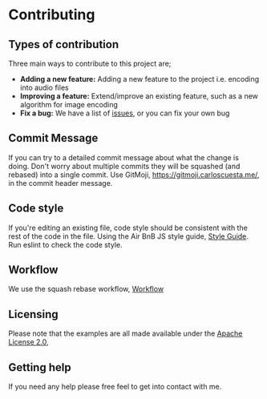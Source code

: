 # Contributing

## Types of contribution

Three main ways to contribute to this project are;

* **Adding a new feature:**  Adding a new feature to the project i.e. encoding into audio files
* **Improving a feature:** Extend/improve an existing feature, such as a new algorithm for image encoding
* **Fix a bug:** We have a list of [issues](https://github.com/hmajid2301/Stegappasaurus/issues), or you can fix your own bug


## Commit Message

If you can try to a detailed commit message about what the change is doing. Don't worry about multiple commits they will be squashed (and rebased) into a single commit.
Use GitMoji, https://gitmoji.carloscuesta.me/, in the commit header message.

## Code style

If you're editing an existing file, code style should be consistent with the rest of the code in the file. 
Using the Air BnB JS style guide, [Style Guide](https://github.com/airbnb/javascript). Run eslint to check the code style.

## Workflow

We use the squash rebase workflow, [Workflow](https://blog.carbonfive.com/2017/08/28/always-squash-and-rebase-your-git-commits/)

## Licensing

Please note that the examples are all made available under the
[Apache License 2.0](https://github.com/hmajid2301/Stegappasaurus/blob/master/LICENSE),

## Getting help

If you need any help please free feel to get into contact with me.
